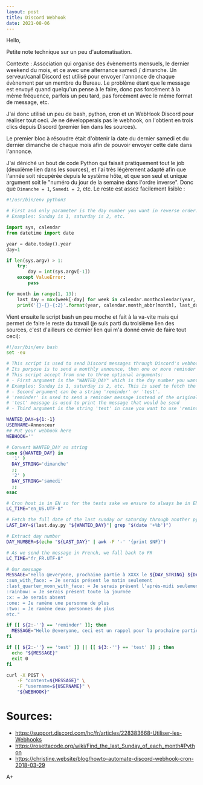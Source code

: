 ```yaml
---
layout: post
title: Discord Webhook
date: 2021-08-06
---
```


Hello,

Petite note technique sur un peu d'automatisation.

Contexte : Association qui organise des évènements mensuels, le dernier weekend du mois, et ce avec une alternance samedi / dimanche. Un serveur/canal Discord est utilisé pour envoyer l'annonce de chaque évènement par un membre du Bureau. Le problème étant que le message est envoyé quand quelqu'un pense à le faire, donc pas forcément à la même fréquence, parfois un peu tard, pas forcément avec le même format de message, etc.

J'ai donc utilisé un peu de bash, python, cron et un WebHook Discord pour réaliser tout ceci. Je ne développerais pas le webhook, on l'obtient en trois clics depuis Discord (premier lien dans les sources).

Le premier bloc à résoudre était d'obtenir la date du dernier samedi et du dernier dimanche de chaque mois afin de pouvoir envoyer cette date dans l'annonce.

J'ai déniché un bout de code Python qui faisait pratiquement tout le job (deuxième lien dans les sources), et l'ai très légèrement adapté afin que l'année soit récupérée depuis le système hôte, et que son seul et unique argument soit le "numéro du jour de la semaine dans l'ordre inverse". Donc que `Dimanche = 1`, `Samedi = 2`, etc. Le reste est assez facilement lisible :

```python
#!/usr/bin/env python3

# First and only parameter is the day number you want in reverse order.
# Examples: Sunday is 1, saturday is 2, etc.

import sys, calendar
from datetime import date

year = date.today().year
day=1

if len(sys.argv) > 1:
    try:
        day = int(sys.argv[-1])
    except ValueError:
        pass

for month in range(1, 13):
    last_day = max(week[-day] for week in calendar.monthcalendar(year, month))
    print('{}-{}-{:2}'.format(year, calendar.month_abbr[month], last_day))
```

Vient ensuite le script bash un peu moche et fait à la va-vite mais qui permet de faire le reste du travail (je suis parti du troisième lien des sources, c'est d'ailleurs ce dernier lien qui m'a donné envie de faire tout ceci):

```bash
#!/usr/bin/env bash
set -eu

# This script is used to send Discord messages through Discord's webhooks
# Its purpose is to send a monthly announce, then one or more reminder for the next event
# This script accept from one to three optional arguments:
# - First argument is the "WANTED_DAY" which is the day number you want in reverse order. Default is '1'
# Examples: Sunday is 1, saturday is 2, etc. This is used to fetch the event full date.
# - Second argument can be a string 'reminder' or 'test'.
# 'reminder' is used to send a reminder message instead of the original event message
# 'test' message is used to print the message that would be send
# - Third argument is the string 'test' in case you want to use 'reminder' and 'test' at the same time

WANTED_DAY=${1:-1}
USERNAME=Annonceur
## Put your webhook here
WEBHOOK=''

# Convert WANTED_DAY as string
case ${WANTED_DAY} in
  '1' )
  DAY_STRING='dimanche'
  ;;
  '2' )
  DAY_STRING='samedi'
  ;;
esac

# Cron host is in EN so for the tests sake we ensure to always be in EN
LC_TIME="en_US.UTF-8"

# Fetch the full date of the last sunday or saturday through another python script as it is far easier
LAST_DAY=$(last.day.py "${WANTED_DAY}"| grep "$(date '+%b')")

# Extract day number
DAY_NUMBER=$(echo "${LAST_DAY}" | awk -F '-' '{print $NF}')

# As we send the message in French, we fall back to FR
LC_TIME="fr_FR.UTF-8"

# Our message
MESSAGE="Hello @everyone, prochaine partie à XXXX le ${DAY_STRING} ${DAY_NUMBER} $(date '+%b'), RDV 10h la-haut. Pour organiser du covoiturage, merci d'en parler sur #public !
:sun_with_face: = Je serais présent le matin seulement
:last_quarter_moon_with_face: = Je serais présent l'après-midi seulement
:rainbow: = Je serais présent toute la journée
:x: = Je serais absent
:one: = Je ramène une personne de plus
:two: = Je ramène deux personnes de plus
etc."

if [[ ${2:-''} == 'reminder' ]]; then
  MESSAGE="Hello @everyone, ceci est un rappel pour la prochaine partie à XXXX le ${DAY_STRING} ${DAY_NUMBER} $(date '+%b') !"
fi

if [[ ${2:-''} == 'test' ]] || [[ ${3:-''} == 'test' ]] ; then
  echo "${MESSAGE}"
  exit 0
fi

curl -X POST \
    -F "content=${MESSAGE}" \
    -F "username=${USERNAME}" \
    "${WEBHOOK}"
```

# Sources:
- <https://support.discord.com/hc/fr/articles/228383668-Utiliser-les-Webhooks>
- <https://rosettacode.org/wiki/Find_the_last_Sunday_of_each_month#Python>
- <https://christine.website/blog/howto-automate-discord-webhook-cron-2018-03-29>

A+
